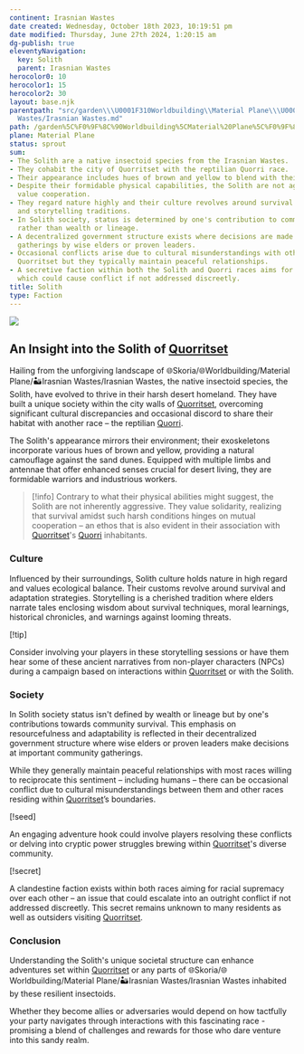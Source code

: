 ```yaml
---
continent: Irasnian Wastes
date created: Wednesday, October 18th 2023, 10:19:51 pm
date modified: Thursday, June 27th 2024, 1:20:15 am
dg-publish: true
eleventyNavigation:
  key: Solith
  parent: Irasnian Wastes
herocolor0: 10
herocolor1: 15
herocolor2: 30
layout: base.njk
parentpath: "src/garden\\\U0001F310Worldbuilding\\Material Plane\\\U0001F3DC️Irasnian
  Wastes/Irasnian Wastes.md"
path: /garden%5C%F0%9F%8C%90Worldbuilding%5CMaterial%20Plane%5C%F0%9F%8F%9C%EF%B8%8FIrasnian%20Wastes%5CFactions/Solith/
plane: Material Plane
status: sprout
sum:
- The Solith are a native insectoid species from the Irasnian Wastes.
- They cohabit the city of Quorritset with the reptilian Quorri race.
- Their appearance includes hues of brown and yellow to blend with their desert environment.
- Despite their formidable physical capabilities, the Solith are not aggressive and
  value cooperation.
- They regard nature highly and their culture revolves around survival techniques
  and storytelling traditions.
- In Solith society, status is determined by one's contribution to community survival
  rather than wealth or lineage.
- A decentralized government structure exists where decisions are made at community
  gatherings by wise elders or proven leaders.
- Occasional conflicts arise due to cultural misunderstandings with other races in
  Quorritset but they typically maintain peaceful relationships.
- A secretive faction within both the Solith and Quorri races aims for racial supremacy
  which could cause conflict if not addressed discreetly.
title: Solith
type: Faction
---
```


![](/static/Solith.png)

## An Insight into the Solith of [Quorritset](/garden/%F0%9F%8C%90Worldbuilding%5CMaterial%20Plane%5C%F0%9F%8F%9C%EF%B8%8FIrasnian%20Wastes%5CRegions/Quorritset)

Hailing from the unforgiving landscape of 🌐Skoria/🌐Worldbuilding/Material Plane/🏜️Irasnian Wastes/Irasnian Wastes, the native insectoid species, the Solith, have evolved to thrive in their harsh desert homeland. They have built a unique society within the city walls of [Quorritset](/garden/%F0%9F%8C%90Worldbuilding%5CMaterial%20Plane%5C%F0%9F%8F%9C%EF%B8%8FIrasnian%20Wastes%5CRegions/Quorritset), overcoming significant cultural discrepancies and occasional discord to share their habitat with another race – the reptilian [Quorri](/garden/%F0%9F%8C%90Worldbuilding%5CMaterial%20Plane%5C%F0%9F%8F%9C%EF%B8%8FIrasnian%20Wastes%5CFactions/Quorri).

The Solith's appearance mirrors their environment; their exoskeletons incorporate various hues of brown and yellow, providing a natural camouflage against the sand dunes. Equipped with multiple limbs and antennae that offer enhanced senses crucial for desert living, they are formidable warriors and industrious workers.

> [!info]
Contrary to what their physical abilities might suggest, the Solith are not inherently aggressive. They value solidarity, realizing that survival amidst such harsh conditions hinges on mutual cooperation – an ethos that is also evident in their association with [Quorritset](/garden/%F0%9F%8C%90Worldbuilding%5CMaterial%20Plane%5C%F0%9F%8F%9C%EF%B8%8FIrasnian%20Wastes%5CRegions/Quorritset)'s [Quorri](/garden/%F0%9F%8C%90Worldbuilding%5CMaterial%20Plane%5C%F0%9F%8F%9C%EF%B8%8FIrasnian%20Wastes%5CFactions/Quorri) inhabitants.

### Culture

Influenced by their surroundings, Solith culture holds nature in high regard and values ecological balance. Their customs revolve around survival and adaptation strategies. Storytelling is a cherished tradition where elders narrate tales enclosing wisdom about survival techniques, moral learnings, historical chronicles, and warnings against looming threats.

[!tip] 

Consider involving your players in these storytelling sessions or have them hear some of these ancient narratives from non-player characters (NPCs) during a campaign based on interactions within [Quorritset](/garden/%F0%9F%8C%90Worldbuilding%5CMaterial%20Plane%5C%F0%9F%8F%9C%EF%B8%8FIrasnian%20Wastes%5CRegions/Quorritset) or with the Solith.

### Society

In Solith society status isn't defined by wealth or lineage but by one's contributions towards community survival. This emphasis on resourcefulness and adaptability is reflected in their decentralized government structure where wise elders or proven leaders make decisions at important community gatherings.

While they generally maintain peaceful relationships with most races willing to reciprocate this sentiment – including humans – there can be occasional conflict due to cultural misunderstandings between them and other races residing within [Quorritset](/garden/%F0%9F%8C%90Worldbuilding%5CMaterial%20Plane%5C%F0%9F%8F%9C%EF%B8%8FIrasnian%20Wastes%5CRegions/Quorritset)’s boundaries.

 [!seed] 

An engaging adventure hook could involve players resolving these conflicts or delving into cryptic power struggles brewing within [Quorritset](/garden/%F0%9F%8C%90Worldbuilding%5CMaterial%20Plane%5C%F0%9F%8F%9C%EF%B8%8FIrasnian%20Wastes%5CRegions/Quorritset)'s diverse community.

[!secret]

A clandestine faction exists within both races aiming for racial supremacy over each other – an issue that could escalate into an outright conflict if not addressed discreetly. This secret remains unknown to many residents as well as outsiders visiting [Quorritset](/garden/%F0%9F%8C%90Worldbuilding%5CMaterial%20Plane%5C%F0%9F%8F%9C%EF%B8%8FIrasnian%20Wastes%5CRegions/Quorritset).

### Conclusion

Understanding the Solith's unique societal structure can enhance adventures set within [Quorritset](/garden/%F0%9F%8C%90Worldbuilding%5CMaterial%20Plane%5C%F0%9F%8F%9C%EF%B8%8FIrasnian%20Wastes%5CRegions/Quorritset) or any parts of 🌐Skoria/🌐Worldbuilding/Material Plane/🏜️Irasnian Wastes/Irasnian Wastes inhabited by these resilient insectoids.

Whether they become allies or adversaries would depend on how tactfully your party navigates through interactions with this fascinating race - promising a blend of challenges and rewards for those who dare venture into this sandy realm.